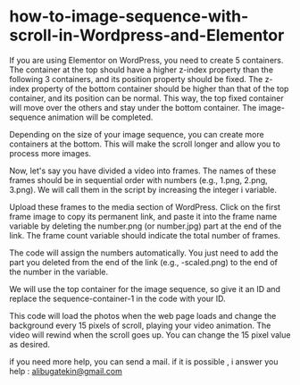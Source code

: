 # how-to-image-sequence-with-scroll-in-Wordpress-and-Elementor

If you are using Elementor on WordPress, you need to create 5 containers. The container at the top should have a higher z-index property than the following 3 containers, and its position property should be fixed. The z-index property of the bottom container should be higher than that of the top container, and its position can be normal. This way, the top fixed container will move over the others and stay under the bottom container. The image-sequence animation will be completed.

Depending on the size of your image sequence, you can create more containers at the bottom. This will make the scroll longer and allow you to process more images.

Now, let's say you have divided a video into frames. The names of these frames should be in sequential order with numbers (e.g., 1.png, 2.png, 3.png). We will call them in the script by increasing the integer i variable.

Upload these frames to the media section of WordPress. Click on the first frame image to copy its permanent link, and paste it into the frame name variable by deleting the number.png (or number.jpg) part at the end of the link. The frame count variable should indicate the total number of frames.

The code will assign the numbers automatically. You just need to add the part you deleted from the end of the link (e.g., -scaled.png) to the end of the number in the variable.

We will use the top container for the image sequence, so give it an ID and replace the sequence-container-1 in the code with your ID.

This code will load the photos when the web page loads and change the background every 15 pixels of scroll, playing your video animation. The video will rewind when the scroll goes up. You can change the 15 pixel value as desired.


if you need more help, you can send a mail. if it is possible , i answer you
help : alibugatekin@gmail.com
